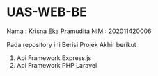 # UAS-WEB-BE
Nama : Krisna Eka Pramudita
NIM  : 202011420006

Pada repository ini Berisi Projek Akhir berikut :
1. Api Framework Express.js
2. Api Framework PHP Laravel
